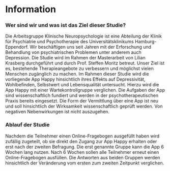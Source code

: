 # Information

### Wer sind wir und was ist das Ziel dieser Studie?

Die Arbeitsgruppe Klinische Neuropsychologie ist eine Abteilung der Klinik für Psychiatrie und Psychotherapie des Universitätsklinikums Hamburg-Eppendorf. Wir beschäftigen uns seit Jahren mit der Erforschung und Behandlung von psychiatrischen Problemen unter anderem auch Depression. Die Studie wird im Rahmen der Masterarbeit von Lilian Krasberg durchgeführt und durch Prof. Steffen Moritz betreut.
Unser Ziel ist es, bestehende Therapieangebote zu verbessern und möglichst vielen Menschen zugänglich zu machen. Im Rahmen dieser Studie wird die vorliegende App Happy hinsichtlich ihres Effekts auf Depressivität, Wohlbefinden, Selbstwert und Lebensqualität untersucht. Hierzu wird die App Happy mit einer Wartekontrollgruppe verglichen. Die Aufgaben der App sind wissenschaftlich fundiert und werden in der psychotherapeutischen Praxis bereits eingesetzt. Die Form der Vermittlung über eine App ist neu und soll hinsichtlich der Wirksamkeit wissenschaftlich geprüft werden. Von negativen Nebenwirkungen ist nicht auszugehen.

### Ablauf der Studie

Nachdem die Teilnehmer einen Online-Fragebogen ausgefüllt haben wird zufällig zugeteilt, ob sie direkt den Zugang zur App Happy erhalten oder erst nach der zweiten Befragung. Die erst genannte Gruppe kann die App 6 Wochen lang nutzen. Nach 6 Wochen sollen alle Teilnehmer erneut einen Online-Fragebogen ausfüllen. Die Antworten aus beiden Gruppen werden hinsichtlich der Veränderung vom ersten zum zweiten Zeitpunkt verglichen. 
